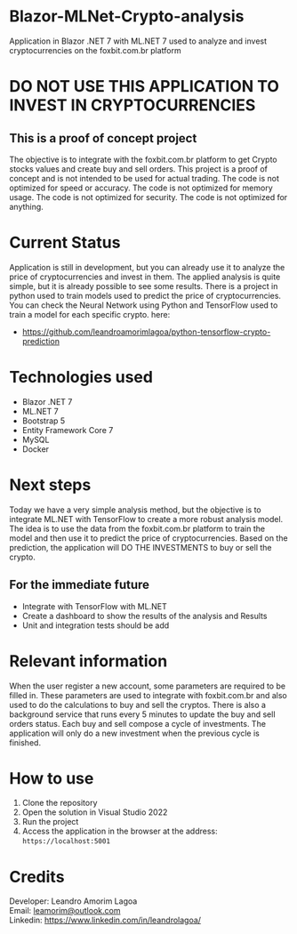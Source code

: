 # Blazor-MLNet-Crypto-analysis

Application in Blazor .NET 7 with ML.NET 7 used to analyze and invest cryptocurrencies on the foxbit.com.br platform

# DO NOT USE THIS APPLICATION TO INVEST IN CRYPTOCURRENCIES

## This is a proof of concept project
The objective is to integrate with the foxbit.com.br platform to get Crypto stocks values and create buy and sell orders.
This project is a proof of concept and is not intended to be used for actual trading.
The code is not optimized for speed or accuracy.
The code is not optimized for memory usage.
The code is not optimized for security.
The code is not optimized for anything.

# Current Status
Application is still in development, but you can already use it to analyze the price of cryptocurrencies and invest in them.
The applied analysis is quite simple, but it is already possible to see some results.
There is a project in python used to train models used to predict the price of cryptocurrencies. 
You can check the Neural Network using Python and TensorFlow used to train a model for each specific crypto. here:
- https://github.com/leandroamorimlagoa/python-tensorflow-crypto-prediction


# Technologies used
- Blazor .NET 7
- ML.NET 7
- Bootstrap 5
- Entity Framework Core 7
- MySQL
- Docker

# Next steps
Today we have a very simple analysis method, but the objective is to integrate ML.NET with TensorFlow to create a more robust analysis model.
The idea is to use the data from the foxbit.com.br platform to train the model and then use it to predict the price of cryptocurrencies.
Based on the prediction, the application will DO THE INVESTMENTS to buy or sell the crypto.

## For the immediate future
- Integrate with TensorFlow with ML.NET
- Create a dashboard to show the results of the analysis and Results
- Unit and integration tests should be add

# Relevant information
When the user register a new account, some parameters are required to be filled in. These parameters are used to integrate with foxbit.com.br and also used to do the calculations to buy and sell the cryptos.
There is also a background service that runs every 5 minutes to update the buy and sell orders status.
Each buy and sell compose a cycle of investments. 
The application will only do a new investment when the previous cycle is finished.


# How to use
1. Clone the repository
1. Open the solution in Visual Studio 2022
1. Run the project
1. Access the application in the browser at the address: `https://localhost:5001`

# Credits
Developer: Leandro Amorim Lagoa  
Email: leamorim@outlook.com  
Linkedin: https://www.linkedin.com/in/leandrolagoa/

